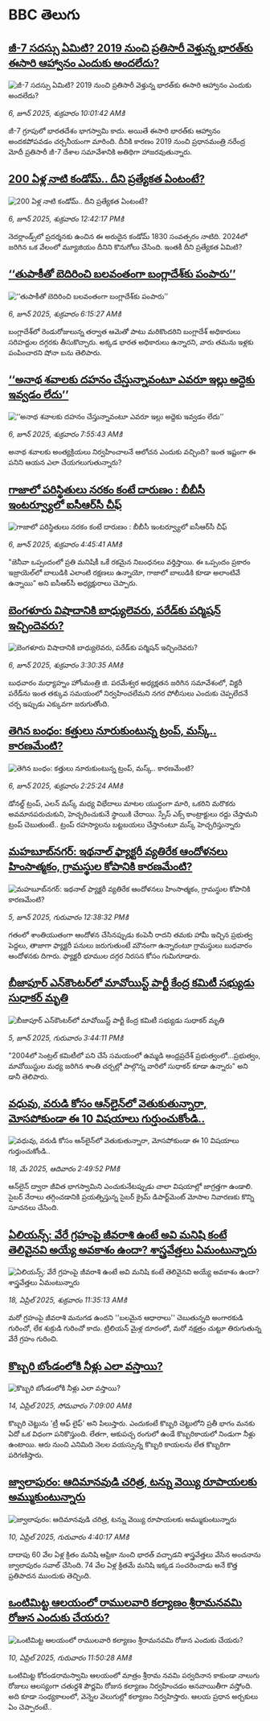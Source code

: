 # BBC తెలుగు## [జీ-7 సదస్సు ఏమిటి? 2019 నుంచి ప్రతిసారీ వెళ్తున్న భారత్‌కు ఈసారి ఆహ్వానం ఎందుకు అందలేదు?](https://www.bbc.com/telugu/articles/c87jq5evljro?at_campaign=githubrss)![జీ-7 సదస్సు ఏమిటి? 2019 నుంచి ప్రతిసారీ వెళ్తున్న భారత్‌కు ఈసారి ఆహ్వానం ఎందుకు అందలేదు?](https://ichef.bbci.co.uk/ace/standard/240/cpsprodpb/90a8/live/100851a0-4221-11f0-bace-e1270fc31f5e.jpg)_6, జూన్ 2025, శుక్రవారం 10:01:42 AMకి_జీ-7 గ్రూపులో భారతదేశం భాగస్వామి కాదు. అయితే ఈసారి భారత్‌కు ఆహ్వానం అందకపోపవడం చర్చనీయంగా మారింది. దీనికి కారణం 2019 నుంచి ప్రధానమంత్రి నరేంద్ర మోదీ ప్రతిసారీ జీ-7 దేశాల సమావేశానికి అతిథిగా హాజరవుతున్నారు.## [200 ఏళ్ల నాటి కండోమ్.. దీని ప్రత్యేకత ఏంటంటే?](https://www.bbc.com/telugu/articles/clyge2m4k4zo?at_campaign=githubrss)![200 ఏళ్ల నాటి కండోమ్.. దీని ప్రత్యేకత ఏంటంటే?](https://ichef.bbci.co.uk/ace/standard/240/cpsprodpb/f61b/live/e0729560-42cd-11f0-b6e6-4ddb91039da1.jpg)_6, జూన్ 2025, శుక్రవారం 12:42:17 PMకి_నెదర్లాండ్స్‌లో ప్రదర్శనకు ఉంచిన ఈ అరుదైన కండోమ్ 1830 సంవత్సరం నాటిది. 2024లో జరిగిన ఒక వేలంలో మ్యూజియం దీనిని కొనుగోలు చేసింది. ఇంతకీ దీని ప్రత్యేకత ఏమిటి?## [‘‘తుపాకీతో బెదిరించి బలవంతంగా బంగ్లాదేశ్‌కు పంపారు’’](https://www.bbc.com/telugu/articles/c2012e5xr41o?at_campaign=githubrss)![‘‘తుపాకీతో బెదిరించి బలవంతంగా బంగ్లాదేశ్‌కు పంపారు’’](https://ichef.bbci.co.uk/ace/standard/240/cpsprodpb/354e/live/f30f7850-41ec-11f0-835b-310c7b938e84.jpg)_6, జూన్ 2025, శుక్రవారం 6:15:27 AMకి_బంగ్లాదేశ్‌లో రెండురోజులున్న తర్వాత ఆమెతో పాటు మరికొందరిని బంగ్లాదేశ్ అధికారులు సరిహద్దుల దగ్గరకు తీసుకొచ్చారు. అక్కడ భారత అధికారులు ఉన్నారని, వారు తమను ఇళ్లకు పంపించారని షోనా బను తెలిపారు.## [‘‘అనాథ శవాలకు దహనం చేస్తున్నావంటూ ఎవరూ ఇల్లు అద్దెకు ఇవ్వడం లేదు’’](https://www.bbc.com/telugu/articles/cn0gv28zkwqo?at_campaign=githubrss)![‘‘అనాథ శవాలకు దహనం చేస్తున్నావంటూ ఎవరూ ఇల్లు అద్దెకు ఇవ్వడం లేదు’’](https://ichef.bbci.co.uk/ace/standard/240/cpsprodpb/fe74/live/daf147f0-42a8-11f0-b6e6-4ddb91039da1.jpg)_6, జూన్ 2025, శుక్రవారం 7:55:43 AMకి_అనాథ శవాలకు అంత్యక్రియలు నిర్వహించాలనే ఆలోచన ఎందుకు వచ్చింది? ఇంత ఇష్టంగా ఈ పనిని ఆయన ఎలా చేయగలుగుతున్నారు?## [గాజాలో పరిస్థితులు నరకం కంటే దారుణం : బీబీసీ ఇంటర్వ్యూలో ఐసీఆర్‌సీ చీఫ్ ](https://www.bbc.com/telugu/articles/ckg7pln8xnmo?at_campaign=githubrss)![గాజాలో పరిస్థితులు నరకం కంటే దారుణం : బీబీసీ ఇంటర్వ్యూలో ఐసీఆర్‌సీ చీఫ్ ](https://ichef.bbci.co.uk/ace/standard/240/cpsprodpb/0d73/live/244ba4a0-421c-11f0-82fa-0915cac7de80.png)_6, జూన్ 2025, శుక్రవారం 4:45:41 AMకి_"జెనీవా ఒప్పందంలో ప్రతి మనిషికీ ఒకే రకమైన నిబంధనలు వర్తిస్తాయి. ఈ ఒప్పందం ప్రకారం ఇజ్రాయెల్‌లో బాలుడికి ఎలాంటి రక్షణలు ఉన్నాయో, గాజాలో బాలుడికి కూడా అలాంటివే ఉన్నాయి” అని ఐసీఆర్‌సీ అధ్యక్షురాలు చెప్పారు.## [బెంగళూరు విషాదానికి బాధ్యులెవరు, పరేడ్‌కు పర్మిషన్ ఇచ్చిందెవరు?](https://www.bbc.com/telugu/articles/cvg7z54qllno?at_campaign=githubrss)![బెంగళూరు విషాదానికి బాధ్యులెవరు, పరేడ్‌కు పర్మిషన్ ఇచ్చిందెవరు?](https://ichef.bbci.co.uk/ace/standard/240/cpsprodpb/97ee/live/0ad32a20-4285-11f0-9129-01f86aa1650f.jpg)_6, జూన్ 2025, శుక్రవారం 3:30:35 AMకి_బుధవారం మధ్యాహ్నం హోంమంత్రి జి. పరమేశ్వర అధ్యక్షతన జరిగిన సమావేశంలో, విక్టరీ పరేడ్‌ను ఇంత తక్కువ సమయంలో నిర్వహించలేమని నగర పోలీసులు ఎందుకు చెప్పలేదనే చర్చ ఇప్పుడు ఎక్కువగా జరుగుతోంది.## [తెగిన బంధం: కత్తులు నూరుకుంటున్న ట్రంప్, మస్క్.. కారణమేంటి? ](https://www.bbc.com/telugu/articles/ckgrpq17n1go?at_campaign=githubrss)![తెగిన బంధం: కత్తులు నూరుకుంటున్న ట్రంప్, మస్క్.. కారణమేంటి? ](https://ichef.bbci.co.uk/ace/standard/240/cpsprodpb/688e/live/d8f9db00-4277-11f0-b6e6-4ddb91039da1.jpg)_6, జూన్ 2025, శుక్రవారం 2:25:24 AMకి_డోనల్డ్ ట్రంప్, ఎలన్ మస్క్ మధ్య విభేదాలు మాటల యుద్ధంగా మారి, ఒకరిని మరొకరు అవమానపరుచుకుని, హెచ్చరించుకునే స్థాయికి చేరాయి. స్పేస్ ఎక్స్ కాంట్రాక్టులు రద్దు చేస్తామని ట్రంప్ చెబుతుంటే.. ట్రంప్‌ రహస్యాలను బట్టబయలు చేస్తానంటూ మస్క్ హెచ్చరిస్తున్నారు## [మహబూబ్‌నగర్: ఇథనాల్ ఫ్యాక్టరీ వ్యతిరేక ఆందోళనలు హింసాత్మకం, గ్రామస్థుల కోపానికి కారణమేంటి?](https://www.bbc.com/telugu/articles/cyvm2genpndo?at_campaign=githubrss)![మహబూబ్‌నగర్: ఇథనాల్ ఫ్యాక్టరీ వ్యతిరేక ఆందోళనలు హింసాత్మకం, గ్రామస్థుల కోపానికి కారణమేంటి?](https://ichef.bbci.co.uk/ace/standard/240/cpsprodpb/a509/live/3d1d0d40-4201-11f0-b6e6-4ddb91039da1.png)_5, జూన్ 2025, గురువారం 12:38:32 PMకి_గతంలో శాంతియుతంగా ఆందోళన చేసినప్పుడు కంపెనీ రాదని తమకు హామీ ఇచ్చిన ప్రభుత్వ పెద్దలు, తాజాగా ఫ్యాక్టరీ పనులు జరుగుతుంటే మౌనంగా ఉన్నారంటూ  గ్రామస్థులు బుధవారం ఆందోళనకు దిగారు. ఫ్యాక్టరీ భూముల దగ్గర నిరసన కోసం గుమిగూడారు.## [బీజాపూర్ ఎన్‌కౌంటర్‌లో మావోయిస్ట్ పార్టీ కేంద్ర కమిటీ సభ్యుడు సుధాకర్ మృతి](https://www.bbc.com/telugu/articles/cly3pz36xpqo?at_campaign=githubrss)![బీజాపూర్ ఎన్‌కౌంటర్‌లో మావోయిస్ట్ పార్టీ కేంద్ర కమిటీ సభ్యుడు సుధాకర్ మృతి](https://ichef.bbci.co.uk/ace/standard/240/cpsprodpb/6798/live/a7b3ce00-4224-11f0-b20c-254fbe4c91e0.png)_5, జూన్ 2025, గురువారం 3:44:11 PMకి_"2004లో సెంట్రల్ కమిటీలో పని చేసే సమయంలో ఉమ్మడి ఆంధ్రప్రదేశ్ ప్రభుత్వంలో...ప్రభుత్వం, మావోయిస్టుల మధ్య జరిగిన శాంతి చర్చల్లో పాల్గొన్న వారిలో సుధాకర్ కూడా ఉన్నారు" అని డానీ తెలిపారు.## [వధువు, వరుడి కోసం ఆన్‌లైన్‌లో వెతుకుతున్నారా, మోసపోకుండా ఈ 10 విషయాలు గుర్తుంచుకోండి..](https://www.bbc.com/telugu/articles/c5yrny82136o?at_campaign=githubrss)![వధువు, వరుడి కోసం ఆన్‌లైన్‌లో వెతుకుతున్నారా, మోసపోకుండా ఈ 10 విషయాలు గుర్తుంచుకోండి..](https://ichef.bbci.co.uk/ace/standard/240/cpsprodpb/74cc/live/3f04f8a0-28fe-11f0-8c66-ebf25fc2cfef.jpg)_18, మే 2025, ఆదివారం 2:49:52 PMకి_ఆన్‌లైన్ ద్వారా జీవిత భాగస్వామిని ఎంచుకునేటప్పుడు చాలా విషయాల్లో జాగ్రత్తగా ఉండాలి. సైబర్ నేరాలు తగ్గించడానికి ప్రయత్నిస్తున్న సైబర్ క్రైమ్ డిపార్ట్‌మెంట్ మోసాల నివారణకు కొన్ని సూచనలు చేసింది.## [ఏలియన్స్: వేరే గ్రహంపై జీవరాశి ఉంటే అవి మనిషి కంటే తెలివైనవి అయ్యే అవకాశం ఉందా? శాస్త్రవేత్తలు ఏమంటున్నారు](https://www.bbc.com/telugu/articles/cn7xelz1r85o?at_campaign=githubrss)![ఏలియన్స్: వేరే గ్రహంపై జీవరాశి ఉంటే అవి మనిషి కంటే తెలివైనవి అయ్యే అవకాశం ఉందా? శాస్త్రవేత్తలు ఏమంటున్నారు](https://ichef.bbci.co.uk/ace/standard/240/cpsprodpb/b07b/live/a29a56f0-1b9b-11f0-a455-cf1d5f751d2f.png)_18, ఏప్రిల్ 2025, శుక్రవారం 11:35:13 AMకి_మరో గ్రహంపై జీవరాశి మనుగడ ఉందని ''బలమైన ఆధారాలు'' చెబుతున్నది అంగారకుడి గురించో, లేక శుక్రుడి గురించో కాదు. ట్రిలియన్ మైళ్ల దూరంలో, మరో నక్షత్రం చుట్టూ తిరుగుతున్న వేరే గ్రహం గురించి.## [కొబ్బరి బోండంలోకి నీళ్లు ఎలా వస్తాయి?](https://www.bbc.com/telugu/articles/czjn4mzxxy8o?at_campaign=githubrss)![కొబ్బరి బోండంలోకి నీళ్లు ఎలా వస్తాయి?](https://ichef.bbci.co.uk/ace/standard/240/cpsprodpb/46c5/live/684a55e0-18fd-11f0-8b11-7756b7b808cc.jpg)_14, ఏప్రిల్ 2025, సోమవారం 7:09:00 AMకి_కొబ్బరి చెట్టును 'ట్రీ ఆఫ్ లైఫ్' అని పిలుస్తారు. ఎందుకంటే కొబ్బరి చెట్టులోని ప్రతీ భాగం మనకు ఏదో ఒక విధంగా పనికొస్తుంది. లేతగా, ఆకుపచ్చ రంగులో ఉండే కొబ్బరికాయలో నిండుగా నీళ్లు ఉంటాయి. ఆరు నుంచి ఎనిమిది నెలల వయస్సున్న కొబ్బరి కాయలను లేత కొబ్బరిగా పరిగణిస్తారు.## [జ్వాలాపురం: ఆదిమానవుడి చరిత్ర, టన్ను వెయ్యి రూపాయలకు అమ్ముకుంటున్నారు ](https://www.bbc.com/telugu/articles/creqqnwdd5qo?at_campaign=githubrss)![జ్వాలాపురం: ఆదిమానవుడి చరిత్ర, టన్ను వెయ్యి రూపాయలకు అమ్ముకుంటున్నారు ](https://ichef.bbci.co.uk/ace/standard/240/cpsprodpb/765e/live/b472e2d0-15b4-11f0-842b-a7355694993d.jpg)_10, ఏప్రిల్ 2025, గురువారం 4:40:17 AMకి_దాదాపు 60 వేల ఏళ్ల క్రితం మనిషి ఆఫ్రికా నుంచి భారత్ వచ్చాడని శాస్త్రవేత్తలు వేసిన అంచనాను జ్వాలాపురం సవాల్ చేసింది. 74 వేల ఏళ్ల క్రితమే మనిషి ఇక్కడ సంచరించాడు అనే కొత్త ప్రతిపాదన ముందుకు తెచ్చింది.## [ఒంటిమిట్ట ఆలయంలో రాములవారి కల్యాణం శ్రీరామనవమి రోజున ఎందుకు చేయరు?](https://www.bbc.com/telugu/articles/ce822j5e465o?at_campaign=githubrss)![ఒంటిమిట్ట ఆలయంలో రాములవారి కల్యాణం శ్రీరామనవమి రోజున ఎందుకు చేయరు?](https://ichef.bbci.co.uk/ace/standard/240/cpsprodpb/fed5/live/25534d40-1601-11f0-b58a-6113af226972.jpg)_10, ఏప్రిల్ 2025, గురువారం 11:50:28 AMకి_ఒంటిమిట్ట కోదండరామస్వామి ఆలయంలో మాత్రం శ్రీరామ నవమి పర్వదినాన కాకుండా నాలుగు రోజులు ఆలస్యంగా చతుర్దశి పౌర్ణమి రోజున కల్యాణం నిర్వహించడం ఆనవాయితీగా వస్తోంది. అది కూడా సంధ్యకాలంలో, వెన్నెల వెలుగుల్లో కల్యాణం నిర్వహిస్తారు. ఆలయ ప్రధాన అర్చకులు ఏం చెప్పారంటే..